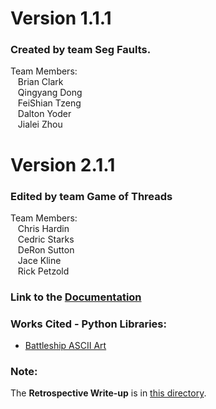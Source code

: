 # Version 1.1.1

### Created by team Seg Faults.
  Team Members:\
   &nbsp;&nbsp; Brian Clark\
   &nbsp;&nbsp; Qingyang Dong\
   &nbsp;&nbsp; FeiShian Tzeng\
   &nbsp;&nbsp; Dalton Yoder\
   &nbsp;&nbsp; Jialei Zhou

# Version 2.1.1

### Edited by team Game of Threads
  Team Members:\
  &nbsp;&nbsp; Chris Hardin\
  &nbsp;&nbsp; Cedric Starks\
  &nbsp;&nbsp; DeRon Sutton\
  &nbsp;&nbsp; Jace Kline\
  &nbsp;&nbsp; Rick Petzold
 
### Link to the [Documentation](http://htmlpreview.github.io/?https://github.com/dsutton1080/GameOfThreadsProject1/blob/master/doc/build/html/index.html)


### Works Cited - Python Libraries:
* [Battleship ASCII Art](http://www.patorjk.com/software/taag/#p=display&f=Graffiti&t=Type%20Something%20)

### Note:
The **Retrospective Write-up** is in [this directory](./doc).
